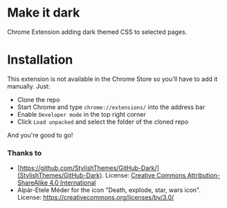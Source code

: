 # Make it dark

Chrome Extension adding dark themed CSS to selected pages.

# Installation
This extension is not available in the Chrome Store so you'll have to add it manually. Just:

- Clone the repo
- Start Chrome and type `chrome://extensions/` into the address bar
- Enable `Developer mode` in the top right corner
- Click `Load unpacked` and select the folder of the cloned repo

And you're good to go!



### Thanks to
- [https://github.com/StylishThemes/GitHub-Dark/](StylishThemes/GitHub-Dark). License: [Creative Commons Attribution-ShareAlike 4.0 International](https://github.com/StylishThemes/GitHub-Dark/blob/master/LICENSE)
- Alpár-Etele Méder for the icon "Death, explode, star, wars icon". License: https://creativecommons.org/licenses/by/3.0/
